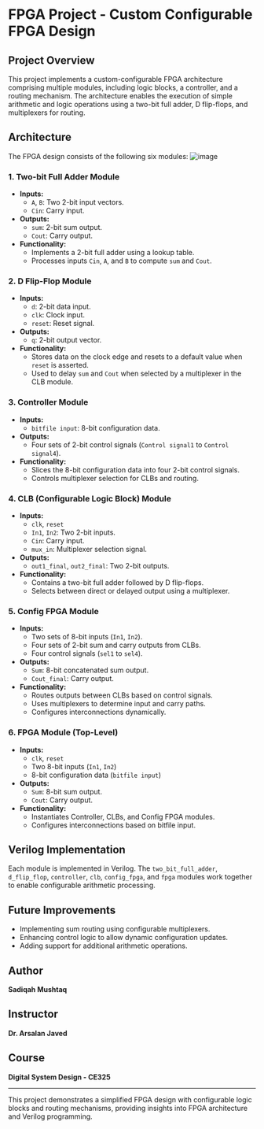 # FPGA Project - Custom Configurable FPGA Design

## Project Overview
This project implements a custom-configurable FPGA architecture comprising multiple modules, including logic blocks, a controller, and a routing mechanism. The architecture enables the execution of simple arithmetic and logic operations using a two-bit full adder, D flip-flops, and multiplexers for routing.

## Architecture
The FPGA design consists of the following six modules:
![image](https://github.com/user-attachments/assets/10ae6cae-5624-4f79-8b3a-48f2e1621b9e)


### 1. Two-bit Full Adder Module
- **Inputs:**
  - `A`, `B`: Two 2-bit input vectors.
  - `Cin`: Carry input.
- **Outputs:**
  - `sum`: 2-bit sum output.
  - `Cout`: Carry output.
- **Functionality:**
  - Implements a 2-bit full adder using a lookup table.
  - Processes inputs `Cin`, `A`, and `B` to compute `sum` and `Cout`.

### 2. D Flip-Flop Module
- **Inputs:**
  - `d`: 2-bit data input.
  - `clk`: Clock input.
  - `reset`: Reset signal.
- **Outputs:**
  - `q`: 2-bit output vector.
- **Functionality:**
  - Stores data on the clock edge and resets to a default value when `reset` is asserted.
  - Used to delay `sum` and `Cout` when selected by a multiplexer in the CLB module.

### 3. Controller Module
- **Inputs:**
  - `bitfile input`: 8-bit configuration data.
- **Outputs:**
  - Four sets of 2-bit control signals (`Control signal1` to `Control signal4`).
- **Functionality:**
  - Slices the 8-bit configuration data into four 2-bit control signals.
  - Controls multiplexer selection for CLBs and routing.

### 4. CLB (Configurable Logic Block) Module
- **Inputs:**
  - `clk`, `reset`
  - `In1`, `In2`: Two 2-bit inputs.
  - `Cin`: Carry input.
  - `mux_in`: Multiplexer selection signal.
- **Outputs:**
  - `out1_final`, `out2_final`: Two 2-bit outputs.
- **Functionality:**
  - Contains a two-bit full adder followed by D flip-flops.
  - Selects between direct or delayed output using a multiplexer.

### 5. Config FPGA Module
- **Inputs:**
  - Two sets of 8-bit inputs (`In1`, `In2`).
  - Four sets of 2-bit sum and carry outputs from CLBs.
  - Four control signals (`sel1` to `sel4`).
- **Outputs:**
  - `Sum`: 8-bit concatenated sum output.
  - `Cout_final`: Carry output.
- **Functionality:**
  - Routes outputs between CLBs based on control signals.
  - Uses multiplexers to determine input and carry paths.
  - Configures interconnections dynamically.

### 6. FPGA Module (Top-Level)
- **Inputs:**
  - `clk`, `reset`
  - Two 8-bit inputs (`In1`, `In2`)
  - 8-bit configuration data (`bitfile input`)
- **Outputs:**
  - `Sum`: 8-bit sum output.
  - `Cout`: Carry output.
- **Functionality:**
  - Instantiates Controller, CLBs, and Config FPGA modules.
  - Configures interconnections based on bitfile input.

## Verilog Implementation
Each module is implemented in Verilog. The `two_bit_full_adder`, `d_flip_flop`, `controller`, `clb`, `config_fpga`, and `fpga` modules work together to enable configurable arithmetic processing.

## Future Improvements
- Implementing sum routing using configurable multiplexers.
- Enhancing control logic to allow dynamic configuration updates.
- Adding support for additional arithmetic operations.

## Author
**Sadiqah Mushtaq**

## Instructor
**Dr. Arsalan Javed**

## Course
**Digital System Design - CE325**

---
This project demonstrates a simplified FPGA design with configurable logic blocks and routing mechanisms, providing insights into FPGA architecture and Verilog programming.
```
